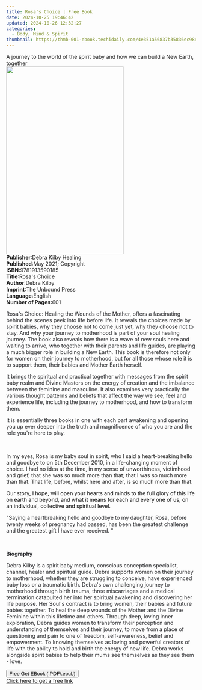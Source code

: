 ```yaml
---
title: Rosa's Choice | Free Book
date: 2024-10-25 19:46:42
updated: 2024-10-26 12:32:27
categories:
  - Body, Mind & Spirit
thumbnail: https://thmb-001-ebook.techidaily.com/4e351a56837b35836ec98e457397758d5da13b9baa3e7d59753de75422e54a3e.jpg
---
```

<main id="book-container">
  <div class="flex flex-col">
    <div class="book-brief flex-1 py-6 px-4 sm:p-6 md:py-10 md:px-8">
      <!-- brief-->
      <div class="book-brief-main">
        A journey to the world of the spirit baby and how we can build a New
        Earth, together
      </div>
    </div>
    <div
      class="book-meta-info flex-1 grid gap-4 col-start-1 col-end-3 row-start-1 sm:mb-6 sm:grid-cols-4 lg:gap-6 lg:col-start-2 lg:row-end-6 lg:row-span-6 lg:mb-0"
    >
      <div
        class="book-meta-info-left place-content-center mt-4 p-4 text-sm leading-6 col-start-2 col-span-2 dark:text-slate-400"
      >
        <img
          class="w-full h-500 object-cover rounded-lg sm:h-255 sm:col-span-2 lg:col-span-full"
          src="https://img-001-ebook.techidaily.com/c6042cd1fede1c0047bc14455cb209940d4951a2f98211900f3bface60e09d22.jpg"
          alt=""
          width="312"
          height="500"
        />
      </div>
      <div
        class="book-meta-info-right mt-2 col-start-1 row-start-2 col-span-3 self-center"
      >
        <!-- meta data  -->
        <div class="flex flex-col px-4 md:px-8">
          <div class="flex-1">
            <strong>Publisher</strong>:<span class="px-2"
              >Debra Kilby Healing</span
            >
          </div>
          <div class="flex-1">
            <strong>Published</strong>:<span class="px-2"
              >May 2021; Copyright</span
            >
          </div>
          <div class="flex-1">
            <strong>ISBN</strong>:<span class="px-2">9781913590185</span>
          </div>
          <div class="flex-1">
            <strong>Title</strong>:<span class="px-2">Rosa&#39;s Choice</span>
          </div>
          <div class="flex-1">
            <strong>Author</strong>:<span class="px-2">Debra Kilby</span>
          </div>
          <div class="flex-1">
            <strong>Imprint</strong>:<span class="px-2">The Unbound Press</span>
          </div>
          <div class="flex-1">
            <strong>Language</strong>:<span class="px-2">English</span>
          </div>
          <div class="flex-1">
            <strong>Number of Pages</strong>:<span class="px-2">601</span>
          </div>
        </div>
      </div>
    </div>
    <div class="book-description flex-1 py-6 px-4 sm:p-6 md:py-10 md:px-8">
      <div class="book-description-main">
        <div accordion-content="" id="description">
          <p>
            <span style="color: rgb(32, 33, 36)"
              >Rosa's Choice: Healing the Wounds of the Mother, offers a
              fascinating behind the scenes peek into life before life. It
              reveals the choices made by spirit babies, why they choose not to
              come just yet, why they choose not to stay. And why your journey
              to motherhood is part of your soul healing journey. The book also
              reveals how there is a wave of new souls here and waiting to
              arrive, who together with their parents and life guides, are
              playing a much bigger role in building a New Earth. This book is
              therefore not only for women on their journey to motherhood, but
              for all those whose role it is to support them, their babies and
              Mother Earth herself.
            </span>
          </p>
          <p>
            <span style="color: rgb(32, 33, 36)"
              >It brings the spiritual and practical together with messages from
              the spirit baby realm and Divine Masters on the energy of creation
              and the imbalance between the feminine and masculine. It also
              examines very practically the various thought patterns and beliefs
              that affect the way we see, feel and experience life, including
              the journey to motherhood, and how to transform them.
            </span>
          </p>
          <p>
            <span style="color: rgb(32, 33, 36)"
              >It is essentially three books in one with each part awakening and
              opening you up ever deeper into the truth and magnificence of who
              you are and the role you're here to play.</span
            >
          </p>
          <p><br /></p>
          <p>
            In my eyes, Rosa is my baby soul in spirit, who I said a
            heart-breaking hello and goodbye to on 5th December 2010, in a
            life-changing moment of choice. I had no idea at the time, in my
            sense of unworthiness, victimhood and grief, that she was so much
            more than that; that I was so much more than that. That life,
            before, whilst here and after, is so much more than that.
          </p>
          <p>
            <span style="color: rgb(0, 0, 0)"
              >Our story, I hope, will open your hearts and minds to the full
              glory of this life on earth and beyond, and what it means for each
              and every one of us, on an individual, collective and spiritual
              level.</span
            >
          </p>
          <p>
            <span style="color: rgb(32, 33, 36)"
              >"Saying a heartbreaking hello and goodbye to my daughter, Rosa,
              before twenty weeks of pregnancy had passed, has been the greatest
              challenge and the greatest gift I have ever received. "</span
            >
          </p>
          <p><br /></p>
          <p><strong style="color: rgb(32, 33, 36)">Biography</strong></p>
          <p>
            <span style="color: rgb(32, 33, 36)"
              >Debra Kilby is a spirit baby medium, conscious conception
              specialist, channel, healer and spiritual guide. Debra supports
              women on their journey to motherhood, whether they are struggling
              to conceive, have experienced baby loss or a traumatic birth.
              Debra's own challenging journey to motherhood through birth
              trauma, three miscarriages and a medical termination catapulted
              her into her spiritual awakening and discovering her life purpose.
              Her Soul's contract is to bring women, their babies and future
              babies together. To heal the deep wounds of the Mother and the
              Divine Feminine within this lifetime and others. Through deep,
              loving inner exploration, Debra guides women to transform their
              perception and understanding of themselves and their journey, to
              move from a place of questioning and pain to one of freedom,
              self-awareness, belief and empowerment. To knowing themselves as
              loving and powerful creators of life with the ability to hold and
              birth the energy of new life. Debra works alongside spirit babies
              to help their mums see themselves as they see them - love.
            </span>
          </p>
        </div>
        <div class="accordion-fader"></div>
      </div>
    </div>
    <div class="book-excerpts flex-1 py-6 px-4 sm:p-6 md:py-10 md:px-8"></div>
    <div
      class="book-about-author flex-1 py-6 px-4 sm:p-6 md:py-10 md:px-8"
    ></div>
    <div class="book-free-get flex-1 py-6 px-4 sm:p-6 md:py-10 md:px-8">
      <button
        id="btn-free-get"
        class="bg-blue-500 hover:bg-blue-700 text-white font-bold py-2 px-4 rounded"
      >
        Free Get EBook (.PDF/.epub)
      </button>
      <div id="countdown-display" class="px-2 text-lg mt-2"></div>
      <a
        id="free-link"
        class="hidden bg-blue-500 hover:bg-blue-700 text-white font-bold py-2 px-4 rounded"
        href="https://www.ebooks.com/en-us/book/210221081/rosa-s-choice/debra-kilby/"
        target="_blank"
        >Click here to get a free link</a
      >
    </div>
    <script>
      let countdownTime = 0;
      let countdownInterval = null;
      document
        .getElementById('btn-free-get')
        .addEventListener('click', startCountdown);
      function startCountdown() {
        countdownTime = new Date().getTime() + 60000 * 3;
        countdownInterval = setInterval(updateCountdown, 1000);
        document.getElementById('btn-free-get').disabled = true;
        document
          .getElementById('btn-free-get')
          .classList.add('bg-gray-500', 'cursor-not-allowed');
      }
      function updateCountdown() {
        let currentTime = new Date().getTime();
        let timeLeft = countdownTime - currentTime;
        let secondsLeft = Math.floor(timeLeft / 1000);
        document.getElementById('countdown-display').innerHTML =
          `Remaining time: ${secondsLeft} seconds.`;
        if (secondsLeft <= 0) {
          clearInterval(countdownInterval);
          document.getElementById('btn-free-get').classList.add('hidden');
          document.getElementById('free-link').classList.remove('hidden');
          document.getElementById('countdown-display').innerHTML = '';
        }
      }
    </script>
  </div>
</main>
